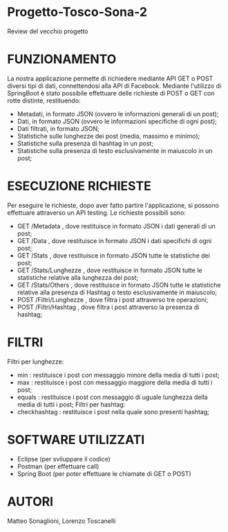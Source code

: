 # Progetto-Tosco-Sona-2
Review del vecchio progetto
# FUNZIONAMENTO

La nostra applicazione permette di richiedere mediante API GET o POST diversi tipi di dati, connettendosi alla API di Facebook.
Mediante l'utilizzo di SpringBoot è stato possibile effettuare delle richieste di POST o GET con rotte distinte, restituendo:
- Metadati, in formato JSON (ovvero le informazioni generali di un post);
- Dati, in formato JSON (ovvero le informazioni specifiche di ogni post);
- Dati filtrati, in formato JSON;
- Statistiche sulle lunghezze dei post (media, massimo e minimo);
- Statistiche sulla presenza di hashtag in un post;
- Statistiche sulla presenza di testo esclusivamente in maiuscolo in un post;

# ESECUZIONE RICHIESTE

Per eseguire le richieste, dopo aver fatto partire l'applicazione, si possono effettuare attraverso un API testing.
Le richieste possibili sono:
- GET /Metadata               , dove restituisce in formato JSON i dati generali di un post;
- GET /Data                   , dove restituisce in formato JSON i dati specifichi di ogni post;
- GET /Stats                  , dove restituisce in formato JSON tutte le statistiche dei post;
- GET /Stats/Lunghezze        , dove restituisce in formato JSON tutte le statistiche relative alla lunghezza dei post;
- GET /Stats/Others           , dove restituisce in formato JSON tutte le statistiche relative alla presenza di Hashtag o testo esclusivamente in maiuscolo;
- POST /Filtri/Lunghezze      , dove filtra i post attraverso tre operazioni;
- POST /Filtri/Hashtag        , dove filtra i post attraverso la presenza di hashtag;

# FILTRI
Filtri per lunghezze:
- min : restituisce i post con messaggio minore della media di tutti i post;
- max : restituisce i post con messaggio maggiore della media di tutti i post;
- equals : restituisce i post con messaggio di uguale lunghezza della media di tutti i post;
Filtri per hashtag:
- checkhashtag : restituisce i post nella quale sono presenti hashtag;
# SOFTWARE UTILIZZATI

- Eclipse       (per sviluppare il codice)
- Postman       (per effettuare call)
- Spring Boot   (per poter effettuare le chiamate di GET o POST)

# AUTORI

Matteo Sonaglioni,
Lorenzo Toscanelli
